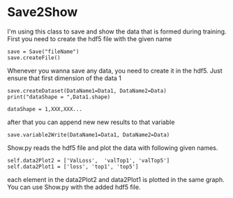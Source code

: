 # Save2Show
I'm using this class to save and show the data that is formed during training. 
First you need to create the hdf5 file with the given name
```
save = Save("fileName")
save.createFile()

```
Whenever you wanna save any data, you need to create it in the hdf5. Just ensure that first dimension of the data 1

```
save.createDataset(DataName1=Data1, DataName2=Data)
print("dataShape = ",Data1.shape)
```
```
dataShape = 1,XXX,XXX...
```

after that you can append new new results to that variable
```
save.variable2Write(DataName1=Data1, DataName2=Data)
```

Show.py reads the hdf5 file and plot the data with following given names. 
```
self.data2Plot2 = ['ValLoss',  'valTop1', 'valTop5']
self.data2Plot1 = ['loss', 'top1', 'top5']
```
each element in the data2Plot2 and data2Plot1 is plotted in the same graph.
You can use Show.py with the added hdf5 file.
